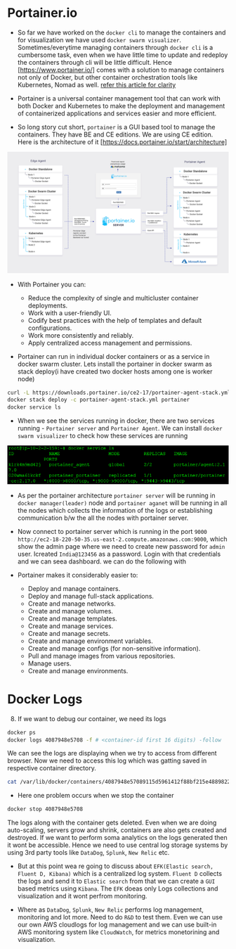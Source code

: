 # Portainer.io

* So far we have worked on the `docker cli` to manage the containers and for visualization we have used `docker swarm visualizer`. Sometimes/everytime managing containers through `docker cli` is a cumbersome task, even when we have little time to update and redeploy the containers through cli will be little difficult. Hence [https://www.portainer.io/] comes with a solution to manage containers not only of Docker, but other container orchestration tools like Kubernetes, Nomad as well. [refer this article for clarity](https://thenewstack.io/an-introduction-to-portainer-a-gui-for-docker-management/)

* Portainer is a universal container management tool that can work with both Docker and Kubernetes to make the deployment and management of containerized applications and services easier and more efficient.

* So long story cut short, `portainer` is a GUI based tool to manage the containers. They have BE and CE editions. We are using CE edition. Here is the architecture of it [https://docs.portainer.io/start/architecture]

![portainer-architecture-detailed](https://github.com/ModernVishwamithra/DevOps/blob/main/Docker/images/portainer-architecture-detailed.png)

* With Portainer you can:

    - Reduce the complexity of single and multicluster container deployments.
    - Work with a user-friendly UI.
    - Codify best practices with the help of templates and default configurations.
    - Work more consistently and reliably.
    - Apply centralized access management and permissions.

* Portainer can run in individual docker containers or as a service in docker swarm cluster. Lets install the portainer in docker swarm as stack deploy(i have created two docker hosts among one is worker node)

```bash
curl -L https://downloads.portainer.io/ce2-17/portainer-agent-stack.yml -o portainer-agent-stack.yml
docker stack deploy -c portainer-agent-stack.yml portainer
docker service ls
```
* When we see the services running in docker, there are two services running - `Portainer server` and `Portainer Agent`. We can install `docker swarm visualizer` to check how these services are running

![docker-service-portainer](https://github.com/ModernVishwamithra/DevOps/blob/main/Docker/images/docker-service-portainer.png)

* As per the portainer architecture `portainer server` will be running in `docker manager(leader)` node and `portainer aganet` will be running in all the nodes which collects the information of the logs or establishing communication b/w the all the nodes with portainer server. 

* Now connect to portainer server which is running in the port `9000`
`http://ec2-18-220-50-35.us-east-2.compute.amazonaws.com:9000`, which show the admin page where we need to create new password for `admin` user. Icreated `India@123456` as a password. Login with that credentials and we can seea dashboard. we can do the following with 

* Portainer makes it considerably easier to:

    - Deploy and manage containers.
    - Deploy and manage full-stack applications.
    - Create and manage networks.
    - Create and manage volumes.
    - Create and manage templates.
    - Create and manage services.
    - Create and manage secrets.
    - Create and manage environment variables.
    - Create and manage configs (for non-sensitive information).
    - Pull and manage images from various repositories.
    - Manage users.
    - Create and manage environments.

# Docker Logs

8. If we want to debug our container, we need its logs
```bash
docker ps
docker logs 4087948e5708 -f # <container-id first 16 digits) -follow
```
We can see the logs are displaying when we try to access from different browser. Now we need to access this log which was gatting saved in respective container directory.

```bash
cat /var/lib/docker/containers/4087948e57089115d5961412f88bf215e4889822452aa07cf4198044f197e571/4087948e57089115d5961412f88bf215e4889822452aa07cf4198044f197e571-json.log | jq 
```
* Here one problem occurs when we stop the container 
```bash
docker stop 4087948e5708
```
The logs along with the container gets deleted. Even when we are doing auto-scaling, servers grow and shrink, containers are also gets created and destroyed. If we want to perform soma analytics on the logs generated then it wont be accessible. Hence we need to use central log storage systems by using 3rd party tools like `DataDog`, `Splunk`, `New Relic` etc. 

* But at this point wea re going to discuss about `EFK(Elastic search, Fluent D, Kibana)` which is a centralized log system. `Fluent D` collects the logs and send it to `Elastic search` from that we can create a `GUI` based metrics using `Kibana`. The `EFK` doeas only Logs collections and visualization and it wont perfrom monitoring.

* Where as `DataDog`, `Splunk`, `New Relic` performs log management, monitoring and lot more. Need to do `R&D` to test them. Even we can use our own AWS cloudlogs for log management and we can use built-in AWS monitoring system like `CloudWatch`, for metrics monetorining and visualization. 
